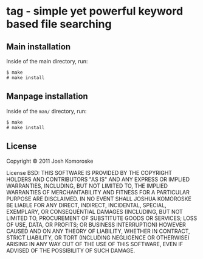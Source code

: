 tag - simple yet powerful keyword based file searching
======================================================

Main installation
-----------------

Inside of the main directory, run:

    $ make
    # make install


Manpage installation
-----------------

Inside of the `man/` directory, run:

    $ make
    # make install

License
-------

Copyright © 2011 Josh Komoroske

License BSD:
THIS SOFTWARE IS PROVIDED BY THE COPYRIGHT HOLDERS AND CONTRIBUTORS "AS IS" AND
ANY EXPRESS OR IMPLIED WARRANTIES, INCLUDING, BUT NOT LIMITED TO, THE IMPLIED
WARRANTIES OF MERCHANTABILITY AND FITNESS FOR A PARTICULAR PURPOSE ARE
DISCLAIMED. IN NO EVENT SHALL JOSHUA KOMOROSKE BE LIABLE FOR ANY
DIRECT, INDIRECT, INCIDENTAL, SPECIAL, EXEMPLARY, OR CONSEQUENTIAL DAMAGES
(INCLUDING, BUT NOT LIMITED TO, PROCUREMENT OF SUBSTITUTE GOODS OR SERVICES;
LOSS OF USE, DATA, OR PROFITS; OR BUSINESS INTERRUPTION) HOWEVER CAUSED AND
ON ANY THEORY OF LIABILITY, WHETHER IN CONTRACT, STRICT LIABILITY, OR TORT
(INCLUDING NEGLIGENCE OR OTHERWISE) ARISING IN ANY WAY OUT OF THE USE OF THIS
SOFTWARE, EVEN IF ADVISED OF THE POSSIBILITY OF SUCH DAMAGE.


